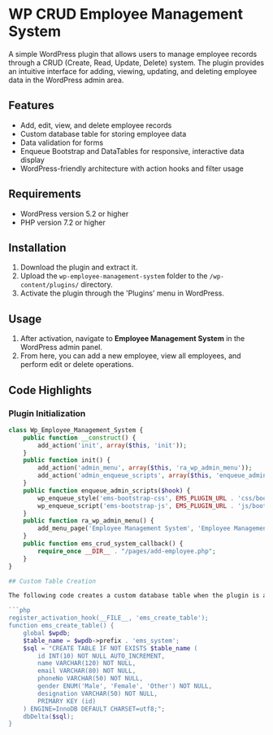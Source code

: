 # WP CRUD Employee Management System

A simple WordPress plugin that allows users to manage employee records through a CRUD (Create, Read, Update, Delete) system. The plugin provides an intuitive interface for adding, viewing, updating, and deleting employee data in the WordPress admin area.

## Features

- Add, edit, view, and delete employee records
- Custom database table for storing employee data
- Data validation for forms
- Enqueue Bootstrap and DataTables for responsive, interactive data display
- WordPress-friendly architecture with action hooks and filter usage

## Requirements

- WordPress version 5.2 or higher
- PHP version 7.2 or higher

## Installation

1. Download the plugin and extract it.
2. Upload the `wp-employee-management-system` folder to the `/wp-content/plugins/` directory.
3. Activate the plugin through the 'Plugins' menu in WordPress.

## Usage

1. After activation, navigate to **Employee Management System** in the WordPress admin panel.
2. From here, you can add a new employee, view all employees, and perform edit or delete operations.



## Code Highlights

### Plugin Initialization

```php
class Wp_Employee_Management_System {
    public function __construct() {
        add_action('init', array($this, 'init'));
    }
    public function init() {
        add_action('admin_menu', array($this, 'ra_wp_admin_menu'));
        add_action('admin_enqueue_scripts', array($this, 'enqueue_admin_scripts'));
    }
    public function enqueue_admin_scripts($hook) {
        wp_enqueue_style('ems-bootstrap-css', EMS_PLUGIN_URL . 'css/bootstrap.min.css');
        wp_enqueue_script('ems-bootstrap-js', EMS_PLUGIN_URL . 'js/bootstrap.min.js', array('jquery'));
    }
    public function ra_wp_admin_menu() {
        add_menu_page('Employee Management System', 'Employee Management System', 'manage_options', 'employee-system', array($this, 'ems_crud_system_callback'));
    }
    public function ems_crud_system_callback() {
        require_once __DIR__ . "/pages/add-employee.php";
    }
}

## Custom Table Creation

The following code creates a custom database table when the plugin is activated:

```php
register_activation_hook(__FILE__, 'ems_create_table');
function ems_create_table() {
    global $wpdb;
    $table_name = $wpdb->prefix . 'ems_system';
    $sql = "CREATE TABLE IF NOT EXISTS $table_name (
        id INT(10) NOT NULL AUTO_INCREMENT,
        name VARCHAR(120) NOT NULL,
        email VARCHAR(80) NOT NULL,
        phoneNo VARCHAR(50) NOT NULL,
        gender ENUM('Male', 'Female', 'Other') NOT NULL,
        designation VARCHAR(50) NOT NULL,
        PRIMARY KEY (id)
    ) ENGINE=InnoDB DEFAULT CHARSET=utf8;";
    dbDelta($sql);
}
